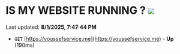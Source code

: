 # IS MY WEBSITE RUNNING ? [![](https://img.shields.io/static/v1?label=Sponsor&message=%E2%9D%A4&logo=GitHub&color=%23fe8e86)](https://github.com/sponsors/Youssef-Lehmam)

Last updated: **8/1/2025, 7:47:44 PM**

- `GET` [https://youssefservice.me](https://youssefservice.me) - **Up** (190ms)
